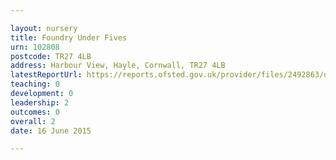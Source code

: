 ```yaml
---

layout: nursery
title: Foundry Under Fives
urn: 102808
postcode: TR27 4LB
address: Harbour View, Hayle, Cornwall, TR27 4LB
latestReportUrl: https://reports.ofsted.gov.uk/provider/files/2492863/urn/102808.pdf
teaching: 0
development: 0
leadership: 2
outcomes: 0
overall: 2
date: 16 June 2015

---
```

